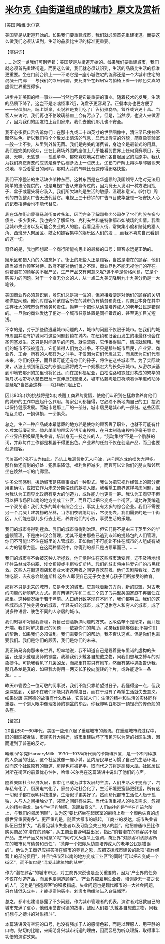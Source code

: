 # [米尔克《由街道组成的城市》原文及赏析](https://www.vrrw.net/wx/14542.html)

[美国]哈维·米尔克

美国梦是从街道开始的。如果我们要重建城市，我们就必须首先重建街道。而要这么做我们必须认识到，生活的品质比生活的标准更重要。

【演讲词】

……对这一点我们可别弄错：美国梦是从街道开始的。如果我们要重建城市，我们就必须首先重建街道。而要这么做，我们就必须认识到，生活的品质比生活的标准更重要。坐在门前台阶上——不论它是一座小城住宅的游廊还是一个大城市住宅的混凝土门廊——与我们的邻居闲聊，要比挤坐在起居室的躺椅上看一个颜色失真的虚假世界重要得多。

进步并非美国的唯一事业——当然也不是它最重要的事业。随着技术的发展，生活的品质下降了，这岂不是咄咄怪事?哦，洗盘子更容易了。正餐本身也更方便了——只须加热，端上饭桌，虽说若是我们吃了广告扔掉食品，营养或许更丰富。当客人来访时，我们再也不怕玻璃器皿上会有污点了。但是，当然啰，也没人来做客了，因为我们的朋友怕上我们家来，我们去他们那儿也不安全。

我不必多费口舌告诉你们：在那十九或二十四英寸的世界图像中，清洁早已使神圣黯然失色。所以我们将个个散发出清洁的气息，显示出清洁的外貌，简直像实验室一般一尘不染，从里到外皆无菌。我们是完美的消费者，身边全是最新式的用具。我们是完美的观众，坐在比赛场外围的座位上几乎能看到世界上任何竞赛项目，无臭、无味、无感觉——孤孤单单、郁郁寡欢地呆在我们各自起居室的荒原中。我认为我们真正需要的应该是裤子后裆多沾上一点灰土，坐在门户阶上再次与邻居谈天说地，享受着夏日的闲暇，那时大蒜的气味比音速传得还略快些。

我们干净整洁的生活缺少某种东西。这种东西是在华盛顿的我国领导人绝对无法用简单的法令提供的，也是电视广告从未宣传过的，因为尚无人发明一种方法用瓶子、盒子或罐头将它装入。我们所欠缺的是生活的触感、温暖和意义。《时代》周刊的四色整页广告无法代替它。电视上三十秒钟的广告节目或华盛顿一场安抚人心的记者招待会也不能代替它。

我在华尔街和蒙哥马利街度过多年，因而完全了解那些大公司欠了它们的股东多少债务、多少责任。我也完全了解纽约、克利夫兰和底特律都市如战场的实情。我看见城市失业者以及可能会失业的人的脸。我看见唐人街、常聚集小偷和赌徒的猎人角、西班牙人聚居区、妓女和嫖客集中的娱乐区人们的脸……而我不喜欢自己看到的这一切。

奇怪的是，我也回想起一个商行所能构思出的最棒的口号：顾客永远是正确的。



娱乐区和猎人角的人被忘掉了。街上的那些人正是顾客，当然是潜在的顾客，他们应当被当作顾客对待。政府不能对他们置之不理，商业界也不能无视他们的存在。倘若潜在的顾客买不起产品，生产产品又有何意义呢?这不单是价格问题，它是个购买力的问题。对于一个身无分文的人，从一点二九美元降到九十九美分仍是一大笔钱。

美国商业界必须意识到，股东们总是第一位的，但紧接着便是对他们的顾客的关切和供应问题。他们对顾客和该顾客所在的城市负有债务和责任，对商业本身在其中生存壮大的城市负有债务和责任。抛弃一个把你从幼童培养成人的老年公民是错误的。一旦你的商业发达了便对一个城市任意处置是同样错误的，甚至更加目光短浅。

不幸的是，对于那些欲逃避城市问题的人，城市的问题不仅限于城市。在我们的城市周围并没有护城河将这些问题封锁在城内。在纽约和旧金山发生的事最终也会在圣何塞发生。这只是时间迟早的问题。就像流感，它传播得越广，情况就越糟。我们的城市不该被遗弃，它们值得人们为之斗争。不只是那些城市居民，产业界、商业界、工会，所有的人都该为之斗争。不仅因为它们代表过去，而且因为它们代表未来。你们的孩子，而且很可能还有你们的孙子，将住在这些城市里。为了实际效果，从波士顿到纽瓦克的东部走廊将成为一个规模宏大的长条形城市。从密尔沃基到印地安那州的加里也将如此。而在加利福尼亚，由柏油路和霓虹灯构成的繁华的新月状地带将从圣巴巴拉一直伸展到圣迭戈。城市枯萎病是否将顺着快车道的动脉蔓延呢?当然会这样——除非我们阻止它。

因此80年代的挑战将是如何唤醒工商界的觉悟，使他们认识到在拯救曾养育他们的城市的工作中应起什么作用。每家公司都懂得，它必须不断地向自己的工厂投资以保持健康发展。而城市是那工厂的一部分，城市居民是城市的一部分。这些因素相互关联，一损俱损，一荣俱荣。

总之，生产一种产品成本最低廉的地方若是使你的顾客丢了职业，也就不可能有什么成本低廉可言。倘若美国的顾客没钱买电视机，在日本制造电视机便毫无意义。产业界应积极雇用失业者，培训身无一技之长的人。“劳动集约”不是一个肮脏的词，并非每件工作都是机器干得更出色。产业界的任务不仅在创造产品，而且也要创造顾客。

代价高吗?我不认为如此。码头上堆满货物无人问津，这问题造成的损失大得多。那样做还有别的好处：犯罪率降低，福利负担减少，而且可以让你们的朋友和邻居坐在焕然一新的门廊里。

许多公司感到，援助城市是慈善事业的一种形式。我认为把它视作经营上的部分费用更确切，应把它作为未来分期偿还的款项入账。我希望工商界这样考虑问题，因为我认为工商界比政府有更大的创造力，或许能力也更高一筹。我认为工商界不但可以把市场区以南的地方变成工业区，而且可以把它变成一个街区。请允许我编造一个双关语：我们太多的城市有综合企业，事实上有太多的综合企业。我们不需要另一个混凝土建筑物的丛林，当你们夜晚熄灯后，它便死去。我们需要的是一个街区，人们能在那儿步行去上班，养育他们的小孩，享受生活的乐趣。

我们的城市将得到拯救。我们的城市将得到治理。但它们将不是由三千英里外的华盛顿管理，不是由州议会管理，尤其不是由那些已逃到市郊的提毡包的人们管理。你们不可能让不住在城里的人管城市，正如你们不可能让不住在城市的人组成有战斗力的警察力量。在这两种情况中，你得到的都只是占领军而已。……

我们的城市将不会被这种人所拯救，他们觉得住在这些城市活受罪，迫不及待地想迁往马林或圣何塞、埃文斯顿或韦斯特切斯特。我们的城市将由热爱它们的市民拯救。这些人在街道商店和商业大街这两者之间更喜欢前者。他们去剧院看戏，去餐馆吃饭，去夜总会跳迪斯科;这些人即便自己无子女也关心孩子们所接受的教育。

那将不只是未来的城市，它是今天的城市。它意味着新的方向，新的联盟，对古老的问题的新颖解决方式。拥有两辆汽车和二点二个孩子的典型美国家庭不再居住在那里。这种情况始于若干年前。人口统计数字现在不同了，我们都明白。我们的这些城市成了独身男女的城市，年轻夫妇的城市，成了退休老人和穷人的城市，成了说多种语言、肤色不同的人杂居的城市。

我们的城市将自我管理，将自己创造解决问题的方式。区级选举不是结束，而只是开端。我们将解决自己的问题——依靠你们的帮助，如果我们能够做到;不靠你们的帮助，如果我们必须做到。我们需要你们的帮助，我不否认这点。但是你们也需要我们。我们是你们的顾客，我们是你们的未来。

我正骑马奔向那未来世界，坦率地说，我不知道自己是戴着曼布里诺的虚构的头盔，还是头戴理发师的铜盆。我猜我们头戴各自想戴之物，同我们想与之搏斗的对象搏斗。可能我看见了几条凶龙，而那里其实只有风车。然而有某种迹象告诉我，那几条龙是真的，如果我舍得用一两支长矛投向旋转的叶片，或许能逮住一条龙。……

昨天市管委会一位可敬的同事说，我们不能只靠希望过日子。我懂得这一点，但我深深感到，关键不在我们不能只靠希望度日，而在于没有了希望生活就失去意义。如果说唐·吉诃德的故事有什么教益，它告诫人们：生活的精神和生活的实体同样重要。一个别人眼中像理发师的铜盆的东西，你我却明白那是一顶锃亮的传奇般的头盔。

【鉴赏】

20世纪50—60年代，美国一些州兴起了重建城市的潮流。在重建城市的过程中，旧的街区被拆除，市民实行大搬迁，城市重建破坏了市民习以为常的社区生活，因而遭到了普遍的反对。

哈维·米尔克(HarveryMilk，1930—1978)所代表的卡斯特罗区，是一个不同种族的人杂居的社区，这个社区就像一座小城，区内居民早已习惯了自己的生活环境。然而这个社区原有的街道、房屋也将被铲平，取而代之的将是高楼大厦。社区居民对所在街区的前景忧心忡忡，哈维·米尔克在这篇演讲中说出了他们的心声。

随着美国社会经济发展，都市化已成为城市发展的主流，人们生活水平提高了，汽车私有化了，厨房电气化了，家务劳动社会化了，生活环境更宽畅更舒适，所有这一切似乎都在表明科技进步，生活似乎更美好了。然而现代都市生活使人趋于孤独，人与人之间接触少了，邻里之间鲜有往来。当代生活重视人的物质需求，忽视人的精神需求。缺少“生活的触感、温暖和意义”。人们向往的是“坐在门前台阶上，与我们的邻居闲聊”，认为这“要比挤坐在起居室的躺椅上看一个颜色失真的虚假世界重要得多”。更严重的是，随着大都市的崛起，工商业的发达，城市失业者队伍日益扩大。“我看见城市失业者以及可能会失业的人的脸”。他把普通市民比作购买商品的“潜在的顾客”，从工商业自身利益出发，指出“倘若潜在的顾客买不起产品，生产产品又有何意义呢”?同时又从道义上强调，商业界“对顾客和该顾客所在的城市负有债务和责任”，“抛弃一个把你从幼童培养成人的老年公民是错误的”。他认为工商界应报答所在城市的养育之恩，应把支援城市建设的款项“视作经营上的部分费用”，并且“把市区以南的地方变成工业区”的同时“可以把它变成一个街区”，而不仅仅是“混凝土建筑物的丛林”。

作为“潜在顾客”的城市市民，对工商界来说也是至关重要的，因为“产业界的任务不仅在创造产品，而且也要创造顾客”。“产业界应雇用失业者，培训身无一技之长的人”，这也是“创造顾客”的积极措施。失业问题也是现代都市的一大社会问题，只有降低失业率，才能提高购买率，刺激市场经济进入良性循环。

总之，都市化建设暴露了不少问题，作为城市管理者的代表，演讲者对拯救自己的城市充满了信心，他借用堂吉诃德的故事，鼓励人们要“头戴各自想戴之物，同我们想与之搏斗的对象搏斗”。

本篇演讲没有空洞的口号，也没有强加于人的感情色彩，而是以理服人，用平静的口吻，贴切的比喻，来阐明复兴城市街道的理由，因而容易为听众理解，取得事半功倍的演讲效果。

